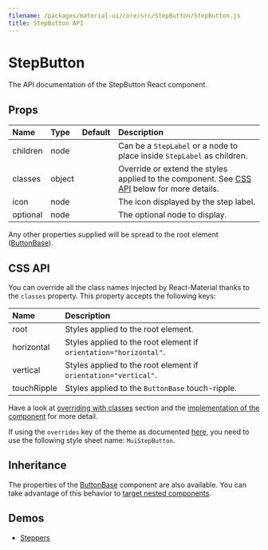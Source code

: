 ```yaml
---
filename: /packages/material-ui/core/src/StepButton/StepButton.js
title: StepButton API
---
```


<!--- This documentation is automatically generated, do not try to edit it. -->

# StepButton

<p class="description">The API documentation of the StepButton React component.</p>



## Props

| Name | Type | Default | Description |
|:-----|:-----|:--------|:------------|
| <span class="prop-name">children</span> | <span class="prop-type">node |   | Can be a `StepLabel` or a node to place inside `StepLabel` as children. |
| <span class="prop-name">classes</span> | <span class="prop-type">object |   | Override or extend the styles applied to the component. See [CSS API](#css-api) below for more details. |
| <span class="prop-name">icon</span> | <span class="prop-type">node |   | The icon displayed by the step label. |
| <span class="prop-name">optional</span> | <span class="prop-type">node |   | The optional node to display. |

Any other properties supplied will be spread to the root element ([ButtonBase](/api/button-base)).

## CSS API

You can override all the class names injected by React-Material thanks to the `classes` property.
This property accepts the following keys:


| Name | Description |
|:-----|:------------|
| <span class="prop-name">root</span> | Styles applied to the root element.
| <span class="prop-name">horizontal</span> | Styles applied to the root element if `orientation="horizontal"`.
| <span class="prop-name">vertical</span> | Styles applied to the root element if `orientation="vertical"`.
| <span class="prop-name">touchRipple</span> | Styles applied to the `ButtonBase` touch-ripple.

Have a look at [overriding with classes](/customization/overrides#overriding-with-classes) section
and the [implementation of the component](https://github.com/6thquake/react-material/tree/develop/packages/material-ui/core/src/StepButton/StepButton.js)
for more detail.

If using the `overrides` key of the theme as documented
[here](/customization/themes#customizing-all-instances-of-a-component-type),
you need to use the following style sheet name: `MuiStepButton`.

## Inheritance

The properties of the [ButtonBase](/api/button-base) component are also available.
You can take advantage of this behavior to [target nested components](/guides/api#spread).

## Demos

- [Steppers](/demos/steppers)

